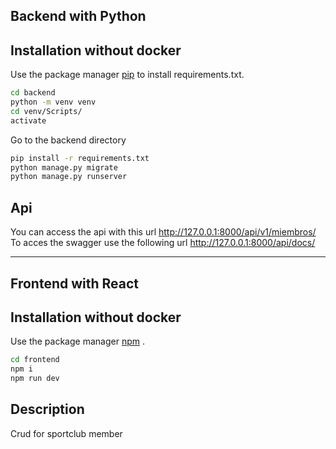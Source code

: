 ## Backend with Python

## Installation without docker

Use the package manager [pip](https://pip.pypa.io/en/stable/) to install requirements.txt.

```bash
cd backend
python -m venv venv
cd venv/Scripts/
activate
```

Go to the backend directory

```bash
pip install -r requirements.txt
python manage.py migrate
python manage.py runserver
```

## Api

You can access the api with this url http://127.0.0.1:8000/api/v1/miembros/
To acces the swagger use the following url http://127.0.0.1:8000/api/docs/

---

## Frontend with React

## Installation without docker

Use the package manager [npm](https://docs.npmjs.com/downloading-and-installing-node-js-and-npm) .

```bash
cd frontend
npm i
npm run dev
```

## Description

Crud for sportclub member
